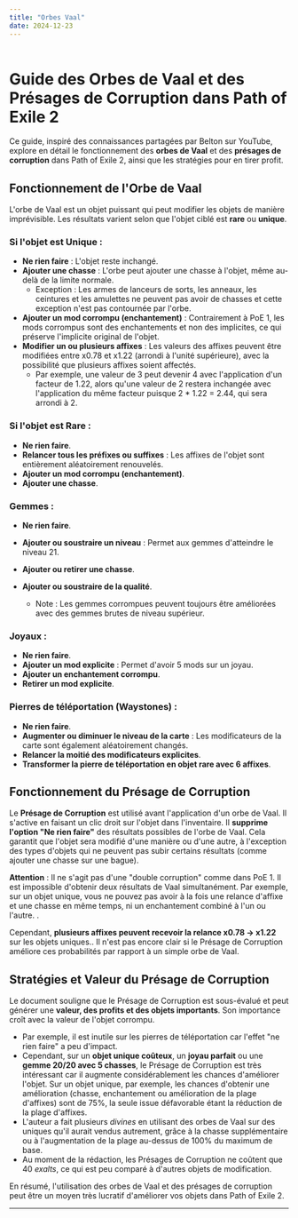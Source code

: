 ```yaml
---
title: "Orbes Vaal"
date: 2024-12-23
---
```


<header>

<!--
  <<< Author notes: Course header >>>
  Include a 1280×640 image, course title in sentence case, and a concise description in emphasis.
  In your repository settings: enable template repository, add your 1280×640 social image, auto delete head branches.
  Add your open source license, GitHub uses MIT license.
-->

</header>

<!--
  <<< Author notes: Step 1 >>>
  Choose 3-5 steps for your course.
  The first step is always the hardest, so pick something easy!
  Link to docs.github.com for further explanations.
  Encourage users to open new tabs for steps!
-->

# Guide des Orbes de Vaal et des Présages de Corruption dans Path of Exile 2

Ce guide, inspiré des connaissances partagées par Belton sur YouTube, explore en détail le fonctionnement des **orbes de Vaal** et des **présages de corruption** dans Path of Exile 2, ainsi que les stratégies pour en tirer profit.

## Fonctionnement de l'Orbe de Vaal

L'orbe de Vaal est un objet puissant qui peut modifier les objets de manière imprévisible. Les résultats varient selon que l'objet ciblé est **rare** ou **unique**.

### Si l'objet est Unique :

*   **Ne rien faire** : L'objet reste inchangé.
*   **Ajouter une chasse** : L'orbe peut ajouter une chasse à l'objet, même au-delà de la limite normale.
    *   Exception : Les armes de lanceurs de sorts, les anneaux, les ceintures et les amulettes ne peuvent pas avoir de chasses et cette exception n'est pas contournée par l'orbe.
*   **Ajouter un mod corrompu (enchantement)** : Contrairement à PoE 1, les mods corrompus sont des enchantements et non des implicites, ce qui préserve l'implicite original de l'objet.
*   **Modifier un ou plusieurs affixes** : Les valeurs des affixes peuvent être modifiées entre x0.78 et x1.22 (arrondi à l'unité supérieure), avec la possibilité que plusieurs affixes soient affectés.
    * Par exemple, une valeur de 3 peut devenir 4 avec l'application d'un facteur de 1.22, alors qu'une valeur de 2 restera inchangée avec l'application du même facteur puisque 2 * 1.22 = 2.44, qui sera arrondi à 2.

### Si l'objet est Rare :

*   **Ne rien faire**.
*   **Relancer tous les préfixes ou suffixes** : Les affixes de l'objet sont entièrement aléatoirement renouvelés.
*   **Ajouter un mod corrompu (enchantement)**.
*   **Ajouter une chasse**.

### Gemmes :

*   **Ne rien faire**.
*   **Ajouter ou soustraire un niveau** : Permet aux gemmes d'atteindre le niveau 21.
*   **Ajouter ou retirer une chasse**.
*  **Ajouter ou soustraire de la qualité**.

    *   Note : Les gemmes corrompues peuvent toujours être améliorées avec des gemmes brutes de niveau supérieur.

### Joyaux :

*   **Ne rien faire**.
*   **Ajouter un mod explicite** : Permet d'avoir 5 mods sur un joyau.
*  **Ajouter un enchantement corrompu**.
*  **Retirer un mod explicite**.

### Pierres de téléportation (Waystones) :

*   **Ne rien faire**.
*   **Augmenter ou diminuer le niveau de la carte** : Les modificateurs de la carte sont également aléatoirement changés.
*   **Relancer la moitié des modificateurs explicites**.
*  **Transformer la pierre de téléportation en objet rare avec 6 affixes**.

## Fonctionnement du Présage de Corruption

Le **Présage de Corruption** est utilisé avant l'application d'un orbe de Vaal. Il s'active en faisant un clic droit sur l'objet dans l'inventaire. Il **supprime l'option "Ne rien faire"** des résultats possibles de l'orbe de Vaal. Cela garantit que l'objet sera modifié d'une manière ou d'une autre, à l'exception des types d'objets qui ne peuvent pas subir certains résultats (comme ajouter une chasse sur une bague).

**Attention** : Il ne s'agit pas d'une "double corruption" comme dans PoE 1. Il est impossible d'obtenir deux résultats de Vaal simultanément. Par exemple, sur un objet unique, vous ne pouvez pas avoir à la fois une relance d'affixe et une chasse en même temps, ni un enchantement combiné à l'un ou l'autre. .

Cependant, **plusieurs affixes peuvent recevoir la relance x0.78 -> x1.22** sur les objets uniques..  Il n'est pas encore clair si le Présage de Corruption améliore ces probabilités par rapport à un simple orbe de Vaal.

## Stratégies et Valeur du Présage de Corruption

Le document souligne que le Présage de Corruption est sous-évalué et peut générer une **valeur, des profits et des objets importants**. Son importance croît avec la valeur de l'objet corrompu.

*   Par exemple, il est inutile sur les pierres de téléportation car l'effet "ne rien faire" a peu d'impact.
*   Cependant, sur un **objet unique coûteux**, un **joyau parfait** ou une **gemme 20/20 avec 5 chasses**, le Présage de Corruption est très intéressant car il augmente considérablement les chances d'améliorer l'objet. Sur un objet unique, par exemple, les chances d'obtenir une amélioration (chasse, enchantement ou amélioration de la plage d'affixes) sont de 75%, la seule issue défavorable étant la réduction de la plage d'affixes.
*   L'auteur a fait plusieurs *divines* en utilisant des orbes de Vaal sur des uniques qu'il aurait vendus autrement, grâce à la chasse supplémentaire ou à l'augmentation de la plage au-dessus de 100% du maximum de base.
*   Au moment de la rédaction, les Présages de Corruption ne coûtent que 40 *exalts*, ce qui est peu comparé à d'autres objets de modification.

En résumé, l'utilisation des orbes de Vaal et des présages de corruption peut être un moyen très lucratif d'améliorer vos objets dans Path of Exile 2.

<footer>

<!--
  <<< Author notes: Footer >>>
  Add a link to get support, GitHub status page, code of conduct, license link.
-->

---
